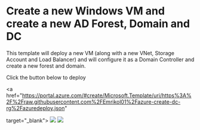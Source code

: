 # Create a new Windows VM and create a new AD Forest, Domain and DC

This template will deploy a new VM (along with a new VNet, Storage Account and Load Balancer) and will configure it as a Domain Controller and create a new forest and domain.

Click the button below to deploy

<a href="https://portal.azure.com/#create/Microsoft.Template/uri/https%3A%2F%2Fraw.githubusercontent.com%2FEmrikol01%2Fazure-create-dc-rg%2Fazuredeploy.json"




 target="_blank">
    <img src="http://azuredeploy.net/deploybutton.png"/>
</a>
<a href="http://armviz.io/#/?load=https%3A%2F%2Fraw.githubusercontent.com%2FEmrikol01%2Fazure-create-dc-rg%2Fazuredeploy.json" target="_blank">
    <img src="http://armviz.io/visualizebutton.png"/>
</a>
